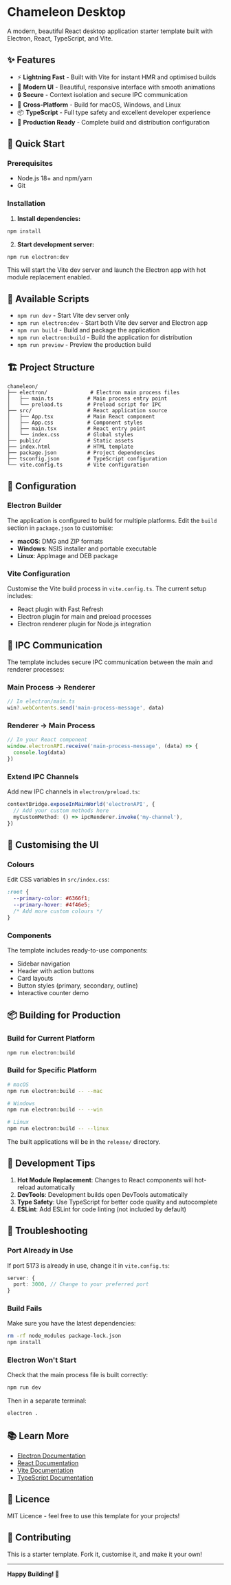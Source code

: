 # Chameleon Desktop

A modern, beautiful React desktop application starter template built with Electron, React, TypeScript, and Vite.

## ✨ Features

- ⚡ **Lightning Fast** - Built with Vite for instant HMR and optimised builds
- 🎨 **Modern UI** - Beautiful, responsive interface with smooth animations
- 🔒 **Secure** - Context isolation and secure IPC communication
- 🚀 **Cross-Platform** - Build for macOS, Windows, and Linux
- 📦 **TypeScript** - Full type safety and excellent developer experience
- 🔧 **Production Ready** - Complete build and distribution configuration

## 🚀 Quick Start

### Prerequisites

- Node.js 18+ and npm/yarn
- Git

### Installation

1. **Install dependencies:**

```bash
npm install
```

2. **Start development server:**

```bash
npm run electron:dev
```

This will start the Vite dev server and launch the Electron app with hot module replacement enabled.

## 📝 Available Scripts

- `npm run dev` - Start Vite dev server only
- `npm run electron:dev` - Start both Vite dev server and Electron app
- `npm run build` - Build and package the application
- `npm run electron:build` - Build the application for distribution
- `npm run preview` - Preview the production build

## 🏗️ Project Structure

```
chameleon/
├── electron/              # Electron main process files
│   ├── main.ts           # Main process entry point
│   └── preload.ts        # Preload script for IPC
├── src/                  # React application source
│   ├── App.tsx           # Main React component
│   ├── App.css           # Component styles
│   ├── main.tsx          # React entry point
│   └── index.css         # Global styles
├── public/               # Static assets
├── index.html            # HTML template
├── package.json          # Project dependencies
├── tsconfig.json         # TypeScript configuration
└── vite.config.ts        # Vite configuration
```

## 🔧 Configuration

### Electron Builder

The application is configured to build for multiple platforms. Edit the `build` section in `package.json` to customise:

- **macOS**: DMG and ZIP formats
- **Windows**: NSIS installer and portable executable
- **Linux**: AppImage and DEB package

### Vite Configuration

Customise the Vite build process in `vite.config.ts`. The current setup includes:

- React plugin with Fast Refresh
- Electron plugin for main and preload processes
- Electron renderer plugin for Node.js integration

## 📡 IPC Communication

The template includes secure IPC communication between the main and renderer processes:

### Main Process → Renderer

```typescript
// In electron/main.ts
win?.webContents.send('main-process-message', data)
```

### Renderer → Main Process

```typescript
// In your React component
window.electronAPI.receive('main-process-message', (data) => {
  console.log(data)
})
```

### Extend IPC Channels

Add new IPC channels in `electron/preload.ts`:

```typescript
contextBridge.exposeInMainWorld('electronAPI', {
  // Add your custom methods here
  myCustomMethod: () => ipcRenderer.invoke('my-channel'),
})
```

## 🎨 Customising the UI

### Colours

Edit CSS variables in `src/index.css`:

```css
:root {
  --primary-color: #6366f1;
  --primary-hover: #4f46e5;
  /* Add more custom colours */
}
```

### Components

The template includes ready-to-use components:

- Sidebar navigation
- Header with action buttons
- Card layouts
- Button styles (primary, secondary, outline)
- Interactive counter demo

## 📦 Building for Production

### Build for Current Platform

```bash
npm run electron:build
```

### Build for Specific Platform

```bash
# macOS
npm run electron:build -- --mac

# Windows
npm run electron:build -- --win

# Linux
npm run electron:build -- --linux
```

The built applications will be in the `release/` directory.

## 🔨 Development Tips

1. **Hot Module Replacement**: Changes to React components will hot-reload automatically
2. **DevTools**: Development builds open DevTools automatically
3. **Type Safety**: Use TypeScript for better code quality and autocomplete
4. **ESLint**: Add ESLint for code linting (not included by default)

## 🐛 Troubleshooting

### Port Already in Use

If port 5173 is already in use, change it in `vite.config.ts`:

```typescript
server: {
  port: 3000, // Change to your preferred port
}
```

### Build Fails

Make sure you have the latest dependencies:

```bash
rm -rf node_modules package-lock.json
npm install
```

### Electron Won't Start

Check that the main process file is built correctly:

```bash
npm run dev
```

Then in a separate terminal:

```bash
electron .
```

## 📚 Learn More

- [Electron Documentation](https://www.electronjs.org/docs)
- [React Documentation](https://react.dev)
- [Vite Documentation](https://vitejs.dev)
- [TypeScript Documentation](https://www.typescriptlang.org/docs)

## 📄 Licence

MIT Licence - feel free to use this template for your projects!

## 🤝 Contributing

This is a starter template. Fork it, customise it, and make it your own!

---

**Happy Building! 🚀**

